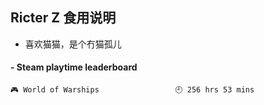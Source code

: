 ## Ricter Z 食用说明
- 喜欢猫猫，是个冇猫孤儿

<!-- steam-box start -->
#### - Steam playtime leaderboard
```text
🎮 World of Warships                 🕘 256 hrs 53 mins
```
<!-- Powered by https://github.com/YouEclipse/steam-box . -->
<!-- steam-box end -->
